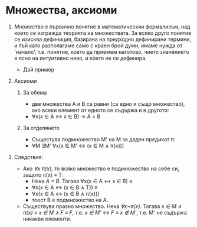 # Множества, аксиоми
1. _Множество_ е първично понятие в математическяи формализъм, над което се изгражда теорията на множествата. За всяко друго понятие се изисква дефиниция, базирана на предходно дефинирани термини, и тъй като разполагаме само с краен брой думи, имаме нужда от 'начало', т.е. понятие, което да приемем наготово, чието значението е ясно на интуитивно ниво, и което не се дефинира.
    - Дай пример

2. Аксиоми
    1. За обема
        - две множества A и B са равни (са едно и също множество), ако всеки елемент от едното се съдържа и в другото:
        - ∀x(x ∈ A ↔ x ∈ B) → A = B

    2. За отделянето
        - Същестува подмножество M' на M за даден предикат π:
        - ∀M ∃M' ∀x(x ∈ M' ↔ (x ∈ M ∧ π(x)))

3. Следствия:
    - Ако _∀x π(x)_, то всяко множество е подмножество на себе си, защото π(x) ≡ T:
        - Нека _A = B_. Тогава ∀x(x ∈ A ↔ x ∈ B) ≡
        - ∀x(x ∈ A ↔ (x ∈ B ∧ T)) ≡
        - ∀x(x ∈ A ↔ (x ∈ B ∧ π(x)))
        - тоест B е подмножество на A.
    - Съществува празно множество. Нека _∀x¬π(x)_. Тогава _x ∈ M ∧ π(x) ≡ x ∈ M ∧ F ≡ F_, т.е. _x ∈ M' ↔ F ≡ x ∉ M'_, т.е. М' не съдържа никакви елементи.

